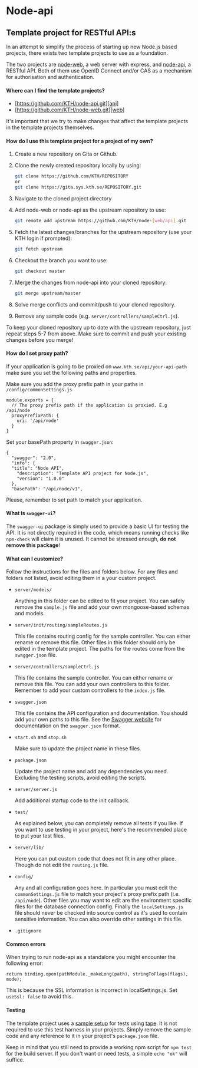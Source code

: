 # Node-api
## Template project for RESTful API:s

In an attempt to simplify the process of starting up new
Node.js based projects, there exists two template projects
to use as a foundation.

The two projects are [node-web][web], a web server with
express, and [node-api][api], a RESTful API. Both of them
use OpenID Connect and/or CAS as a mechanism for
authorisation and authentication.

#### Where can I find the template projects?

- [https://github.com/KTH/node-api.git][api]
- [https://github.com/KTH/node-web.git][web]

It's important that we try to make changes that affect
the template projects in the template projects themselves.

#### How do I use this template project for a project of my own?

1. Create a new repository on Gita or Github.
2. Clone the newly created repository locally by using:

   ```bash
   git clone https://github.com/KTH/REPOSITORY
   or
   git clone https://gita.sys.kth.se/REPOSITORY.git
   ```

3. Navigate to the cloned project directory
4. Add node-web or node-api as the upstream repository to use:

   ```bash
   git remote add upstream https://github.com/KTH/node-[web/api].git
   ```

5. Fetch the latest changes/branches for the upstream
   repository (use your KTH login if prompted):

   ```bash
   git fetch upstream
   ```

6. Checkout the branch you want to use:

   ```bash
   git checkout master
   ```

7. Merge the changes from node-api into your cloned repository:

   ```bash
   git merge upstream/master
   ```

8. Solve merge conflicts and commit/push to your cloned repository.
9. Remove any sample code (e.g. `server/controllers/sampleCtrl.js`).

To keep your cloned repository up to date with the upstream
repository, just repeat steps 5-7 from above. Make sure to
commit and push your existing changes before you merge!

#### How do I set proxy path?

If your application is going to be proxied on
`www.kth.se/api/your-api-path`
make sure you set the following paths and properties.

Make sure you add the proxy prefix path in your paths in
`/config/commonSettings.js`

```
module.exports = {
  // The proxy prefix path if the application is proxied. E.g /api/node
  proxyPrefixPath: {
    uri: '/api/node'
  }
}
```

Set your basePath property in `swagger.json`:

```
{
  "swagger": "2.0",
  "info": {
  "title": "Node API",
    "description": "Template API project for Node.js",
    "version": "1.0.0"
  },
  "basePath": "/api/node/v1",
```

Please, remember to set path to match your application.

#### What is `swagger-ui`?

The `swagger-ui` package is simply used to provide a basic UI for
testing the API. It is not directly required in the code, which
means running checks like `npm-check` will claim it is unused.
It cannot be stressed enough, **do not remove this package**!

#### What can I customize?

Follow the instructions for the files and folders below. For
any files and folders not listed, avoid editing them in a your
custom project.

- `server/models/`

  Anything in this folder can be edited to fit your project.
  You can safely remove the `sample.js` file and add your own
  mongoose-based schemas and models.

- `server/init/routing/sampleRoutes.js`

  This file contains routing config for the sample controller.
  You can either rename or remove this file. Other files in this
  folder should only be edited in the template project. The paths
  for the routes come from the `swagger.json` file.

- `server/controllers/sampleCtrl.js`

  This file contains the sample controller. You can either rename
  or remove this file. You can add your own controllers to this
  folder. Remember to add your custom controllers to the `index.js`
  file.

- `swagger.json`

  This file contains the API configuration and documentation.
  You should add your own paths to this file. See the [Swagger
  website][swagger] for documentation on the `swagger.json` format.

- `start.sh` and `stop.sh`

  Make sure to update the project name in these files.

- `package.json`

  Update the project name and add any dependencies you need.
  Excluding the testing scripts, avoid editing the scripts.

- `server/server.js`

  Add additional startup code to the init callback.

- `test/`

  As explained below, you can completely remove all tests if
  you like. If you want to use testing in your project, here's
  the recommended place to put your test files.

- `server/lib/`

  Here you can put custom code that does not fit in any other
  place. Though do not edit the `routing.js` file.

- `config/`

  Any and all configuration goes here. In particular you must
  edit the `commonSettings.js` file to match your project's
  proxy prefix path (i.e. `/api/node`). Other files you may
  want to edit are the environment specific files for the
  database connection config. Finally the `localSettings.js`
  file should never be checked into source control as it's
  used to contain sensitive information. You can also
  override other settings in this file.

- `.gitignore`

#### Common errors

When trying to run node-api as a standalone you might encounter the following error:
```
return binding.open(pathModule._makeLong(path), stringToFlags(flags), mode);
```
This is because the SSL information is incorrect in localSettings.js. Set ```useSsl: false``` to avoid this.


#### Testing

The template project uses a [sample setup][sample-test] for
tests using [tape][tape]. It is not required to use this test
harness in your projects. Simply remove the sample code and
any reference to it in your project's `package.json` file.

Keep in mind that you still need to provide a working npm
script for `npm test` for the build server. If you don't want
or need tests, a simple `echo "ok"` will suffice.

[api]: https://github.com/KTH/node-api
[web]: https://github.com/KTH/node-web
[tape]: https://github.com/substack/tape
[sample-test]: test/unit/specs/sampleCtrl-test.js
[swagger]: http://swagger.io/
